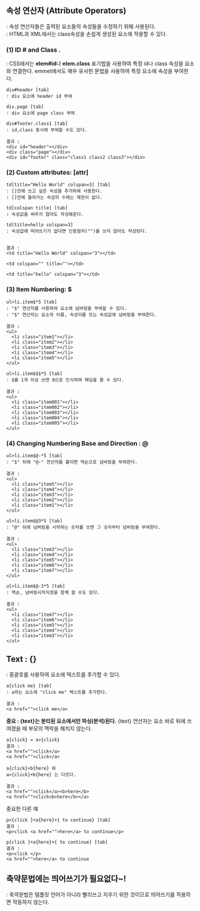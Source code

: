 ## 속성 연산자 (Attribute Operators)
: 속성 연산자들은 출력된 요소들의 속성들을 수정하기 위해 사용된다. <br>
: HTML과 XML에서는 class속성을 손쉽게 생성된 요소에 적용할 수 있다.

### (1) ID # and Class .
: CSS에서는 **elem#id**나 **elem.class** 표기법을 사용하여 특정 id나 class 속성을
요소와 연결한다. emmet에서도 매우 유사한 문법을 사용하여 특정 요소에 속성을 부여한다.
~~~
div#header [tab]
: div 요소에 header id 부여

div.page [tab]
: div 요소에 page class 부여

div#footer.class1 [tab]
: id,class 동시에 부여할 수도 있다.

결과 :
<div id="header"></div>
<div class="page"></div>
<div id="footer" class="class1 class2 class3"></div>
~~~


### (2) Custom attributes: [attr]
~~~
td[title="Hello World" colspan=3] [tab]
: []안에 쓰고 싶은 속성을 추가하여 사용한다.
: []안에 들어가는 속성의 수에는 제한이 없다.

td[colspan title] [tab]
: 속성값을 써주지 않아도 작성해준다.

td[title=hello colspan=3]
: 속성값에 띄어쓰기가 없다면 인용첨자("")를 쓰지 않아도 작성된다.


결과 :
<td title="Hello World" colspan="3"></td>

<td colspan="" title=""></td>

<td title="hello" colspan="3"></td>
~~~


### (3) Item Numbering: $
~~~
ul>li.item$*5 [tab]
: "$" 연산자를 사용하여 요소에 넘버링을 부여할 수 있다.
: "$" 연산자는 요소의 이름, 속성이름 또는 속성값에 넘버링을 부여한다.

결과 :
<ul>
  <li class="item1"></li>
  <li class="item2"></li>
  <li class="item3"></li>
  <li class="item4"></li>
  <li class="item5"></li>
</ul>
~~~
~~~
ul>li.item$$$*5 [tab]
: $를 1개 이상 쓰면 0으로 인식하여 패딩을 줄 수 있다.

결과 :
<ul>
  <li class="item001"></li>
  <li class="item002"></li>
  <li class="item003"></li>
  <li class="item004"></li>
  <li class="item005"></li>
</ul>
~~~


### (4) Changing Numbering Base and Direction : @
~~~
ul>li.item$@-*5 [tab]
: "$" 뒤에 "@-" 연산자를 붙이면 역순으로 넘버링을 부여한다.

결과 :
<ul>
  <li class="item5"></li>
  <li class="item4"></li>
  <li class="item3"></li>
  <li class="item2"></li>
  <li class="item1"></li>
</ul>
~~~
~~~
ul>li.item$@3*5 [tab]
: "@" 뒤에 넘버링을 시작하는 숫자를 쓰면 그 숫자부터 넘버링을 부여한다.

결과 :
<ul>
  <li class="item3"></li>
  <li class="item4"></li>
  <li class="item5"></li>
  <li class="item6"></li>
  <li class="item7"></li>
</ul>
~~~
~~~
ul>li.item$@-3*5 [tab]
: 역순, 넘버링시작지정을 함께 쓸 수도 있다.

결과 :
<ul>
  <li class="item7"></li>
  <li class="item6"></li>
  <li class="item5"></li>
  <li class="item4"></li>
  <li class="item3"></li>
</ul>
~~~


## Text : {}
: 중괄호를 사용하여 요소에 텍스트를 추가할 수 있다.
~~~
a{click me} [tab]
: a라는 요소에 "click me" 텍스트를 추가한다.

결과 :
<a href="">click me</a>
~~~

**중요 : {text}는 분리된 요소에서만 파싱(분석)된다.**
{text} 연산자는 요소 바로 뒤에 쓰여졌을 때 부모의 맥락을 해치지 않는다.
~~~
a{click} = a>{click}
결과 :
<a href="">click</a>
<a href="">click</a>

a{click}+b{here} 와
a>{click}+b{here} 는 다르다.

결과 :
<a href="">click</a><b>here</b>
<a href="">click<b>here</b></a>
~~~

중요한 다른 예
~~~
p>{click }+a{here}+{ to continue} [tab]
결과 :
<p>click <a href="">here</a> to continue</p>

p{click }+a{here}+{ to continue} [tab]
결과 :
<p>click </p>
<a href="">here</a> to continue
~~~

## 축약문법에는 띄어쓰기가 필요없다~!
: 축약문법은 템플릿 언어가 아니라 빨리쓰고 지우기 위한 것이므로 띄어쓰기를 적용하면 작동하지 않는다.
